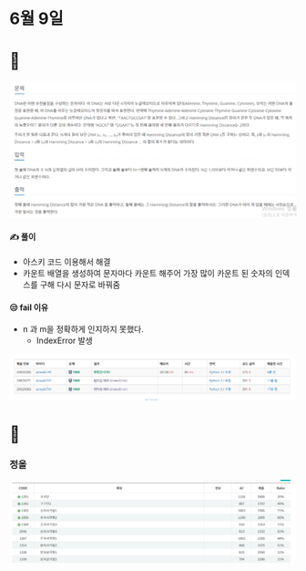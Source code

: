 # 6월 9일

# 🚩

[![image-20210609172722678](README.assets/image-20210609172722678.png)](https://www.acmicpc.net/problem/1969)



#### ✍ 풀이

- 아스키 코드 이용해서 해결
- 카운트 배열을 생성하여 문자마다 카운트 해주어 가장 많이 카운트 된 숫자의 인덱스를 구해 다시 문자로 바꿔줌



#### 😒 fail 이유

- n 과 m을 정확하게 인지하지 못했다.
  - IndexError 발생



![image-20210609172921821](README.assets/image-20210609172921821.png)



# 🚩 

### 정올

[![image-20210609220214973](README.assets/image-20210609220214973.png)](http://jungol.co.kr/bbs/board.php?bo_table=pbank&sca=20)